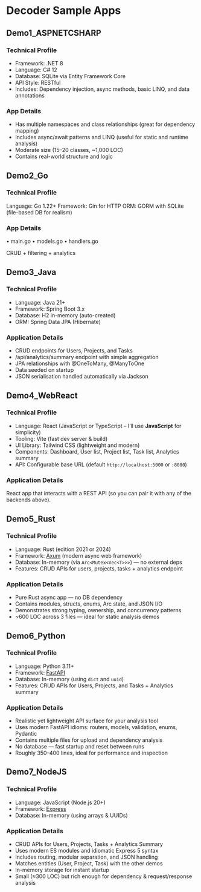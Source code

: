# Decoder Sample Apps

## Demo1_ASPNETCSHARP

### Technical Profile

- Framework: .NET 8
- Language: C# 12
- Database: SQLite via Entity Framework Core
- API Style: RESTful
- Includes: Dependency injection, async methods, basic LINQ, and data annotations

### App Details

- Has multiple namespaces and class relationships (great for dependency mapping)
- Includes async/await patterns and LINQ (useful for static and runtime analysis)
- Moderate size (15–20 classes, ~1,000 LOC)
- Contains real-world structure and logic


## Demo2_Go

### Technical Profile

Language: Go 1.22+
Framework: Gin for HTTP
ORM: GORM with SQLite (file-based DB for realism)

### App Details 

• main.go
• models.go
• handlers.go

CRUD + filtering + analytics

## Demo3_Java

### Technical Profile

- Language: Java 21+                                                              
- Framework:  Spring Boot 3.x                                                       
- Database: H2 in-memory (auto-created)                                           
- ORM: Spring Data JPA (Hibernate)                                           


### Application Details

- CRUD endpoints for Users, Projects, and Tasks
- /api/analytics/summary endpoint with simple aggregation
- JPA relationships with @OneToMany, @ManyToOne
- Data seeded on startup
- JSON serialisation handled automatically via Jackson

## Demo4_WebReact

### Technical Profile

- Language: React (JavaScript or TypeScript – I’ll use **JavaScript** for simplicity) 
- Tooling: Vite (fast dev server & build)                                            
- UI Library: Tailwind CSS (lightweight and modern)                                     
- Components: Dashboard, User list, Project list, Task list, Analytics summary          
- API: Configurable base URL (default `http://localhost:5000` or `:8080`)        

### Application Details

React app that interacts with a REST API (so you can pair it with any of the backends above).

## Demo5_Rust

### Technical Profile

- Language: Rust (edition 2021 or 2024)                                           
- Framework: [Axum](https://github.com/tokio-rs/axum) (modern async web framework)
- Database: In-memory (via `Arc<Mutex<Vec<T>>>`) — no external deps               
- Features: CRUD APIs for users, projects, tasks + analytics endpoint             

### Application Details

- Pure Rust async app — no DB dependency
- Contains modules, structs, enums, Arc<Mutex> state, and JSON I/O
- Demonstrates strong typing, ownership, and concurrency patterns
- ~600 LOC across 3 files — ideal for static analysis demos

## Demo6_Python

### Technical Profile


- Language: Python 3.11+                                                          
- Framework: [FastAPI](https://fastapi.tiangolo.com/)                              
- Database: In-memory (using `dict` and `uuid`)                                   
- Features: CRUD APIs for Users, Projects, and Tasks + Analytics summary          

### Application Details

- Realistic yet lightweight API surface for your analysis tool
- Uses modern FastAPI idioms: routers, models, validation, enums, Pydantic
- Contains multiple files for upload and dependency analysis
- No database — fast startup and reset between runs
- Roughly 350–400 lines, ideal for performance and inspection

## Demo7_NodeJS

### Technical Profile

- Language: JavaScript (Node.js 20+)                                     
- Framework: [Express](https://expressjs.com/)                            
- Database: In-memory (using arrays & UUIDs)                             

### Application Details

- CRUD APIs for Users, Projects, Tasks + Analytics Summary
- Uses modern ES modules and idiomatic Express 5 syntax
- Includes routing, modular separation, and JSON handling
- Matches entities (User, Project, Task) with the other demos
- In-memory storage for instant startup
- Small (≈300 LOC) but rich enough for dependency & request/response analysis

